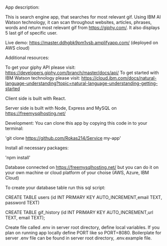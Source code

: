App description:

This is search engine app, that searches for most relevant gif. Using IBM AI Watson technology, it can scan throughout websites, articles, phrases, words and return most relevant gif from https://giphy.com/. It also displays 5 last gif of specific user.

Live demo: https://master.ddhgbk9pm1vsb.amplifyapp.com/ (deployed on AWS cloud)

Additional resources:

To get your giphy API please visit: https://developers.giphy.com/branch/master/docs/api/
To get started with IBM Watson technology please visit: https://cloud.ibm.com/docs/natural-language-understanding?topic=natural-language-understanding-getting-started

Client side is built with React.

Server side is built with Node, Express and MySQL on https://freemysqlhosting.net/

Development: You can clone this app by copying this code in to your terminal:

'git clone https://github.com/Rokas214/Service my-app'

Install all necessary packages:

'npm install'

Database connected on https://freemysqlhosting.net/ but you can do it on your own machine or cloud platform of your choise (AWS, Azure, IBM Cloud)

To create your database table run this sql script:

CREATE TABLE users (id INT PRIMARY KEY AUTO_INCREMENT,email TEXT, password TEXT)

CREATE TABLE gif_history (id INT PRIMARY KEY AUTO_INCREMENT,url TEXT, email TEXT);

Create file called .env in server root directory, define local variables. If you plan on running app locally define PORT like so PORT=8080. Boilerplate for server .env file can be found in server root directory, .env.example file.
